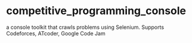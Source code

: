 # competitive_programming_console
a console toolkit that crawls problems using Selenium. Supports Codeforces, ATcoder, Google Code Jam 

